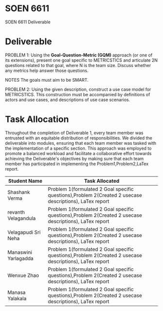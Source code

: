 # SOEN 6611
SOEN 6611 Deliverable

# Deliverable

PROBLEM 1: Using the **Goal-Question-Metric (GQM)** approach (or one of its extensions), present one goal specific to METRICSTICS and articulate 2N questions related to that goal, where N is the team size. Discuss whether any metrics help answer those questions. 

NOTES The goals must aim to be SMART. 

PROBLEM 2: Using the given description, construct a use case model for METRICSTICS. This construction must be accompanied by definitions of actors and use cases, and descriptions of use case scenarios.

# Task Allocation

Throughout the completion of Deliverable 1, every team member was entrusted with an equitable distribution of responsibilities. We divided the deliverable into modules, ensuring that each team member was tasked with the implementation of a specific section. This approach was employed to promote a balanced workload and facilitate a collaborative effort towards achieving the Deliverable's objectives by making sure that each team member has participated in implementing the Problem1,Problem2,LaTex report.

| Student Name  | Task Allocated |
| -------- | -------- |
| Shashank Verma   | Problem 1(formulated 2 Goal specific questions),Problem 2(Created 2 usecase descriptions), LaTex report   |
| revanth Velagandula   | Problem 1(formulated 2 Goal specific questions),Problem 2(Created 2 usecase descriptions), LaTex report   |
| Velagapudi Sri Neha   | Problem 1(formulated 2 Goal specific questions),Problem 2(Created 2 usecase descriptions), LaTex report  |
|Manaswini Yarlagadda | Problem 1(formulated 2 Goal specific questions),Problem 2(Created 2 usecase descriptions), LaTex report|
| Wenxue Zhao| Problem 1(formulated 2 Goal specific questions),Problem 2(Created 2 usecase descriptions), LaTex report|
|  Manasa Yalakala| Problem 1(formulated 2 Goal specific questions),Problem 2(Created 2 usecase descriptions), LaTex report|



